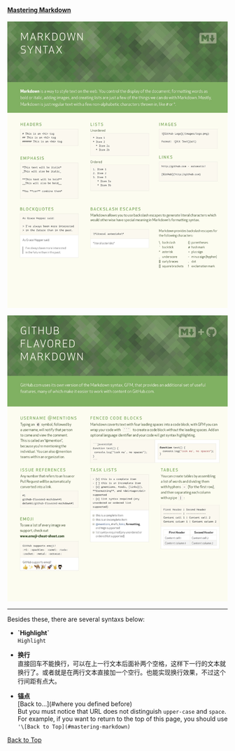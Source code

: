 #### [Mastering Markdown](https://guides.github.com/features/mastering-markdown/)

![Markdown cheatsheet 01](/_drafts/markdown-cheatsheet-online1.jpg "Markdown chestsheet")

![Markdown cheatsheet 02](/_drafts/markdown-cheatsheet-online2.jpg)

---

Besides these, there are several syntaxs below:

* **\`Highlight\`**   
  `Highlight`

* **换行**  
  直接回车不能换行，可以在上一行文本后面补两个空格，这样下一行的文本就换行了。或者就是在两行文本直接加一个空行。也能实现换行效果，不过这个行间距有点大。

* **锚点**  
[Back to...](#where you defined before)    
But you must notice that URL does not distinguish `upper-case` and `space`. For example, if you want to return to the top of this page, you should use `'\[Back to Top](#mastering-markdown)`

[Back to Top](#mastering-markdown)
